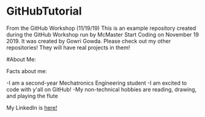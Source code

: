 # GitHubTutorial
From the GitHub Workshop (11/19/19)
This is an example repository created during the GitHub Workshop run by McMaster Start Coding on November 19 2019. It was created by Gowri Gowda.
Please check out my other repositories! They will have real projects in them!

#About Me:

Facts about me:

-I am a second-year Mechatronics Engineering student
-I am excited to code with y'all on GitHub!
-My non-technical hobbies are reading, drawing, and playing the flute

My LinkedIn is [here!](https://www.linkedin.com/in/gowri-gowda/)